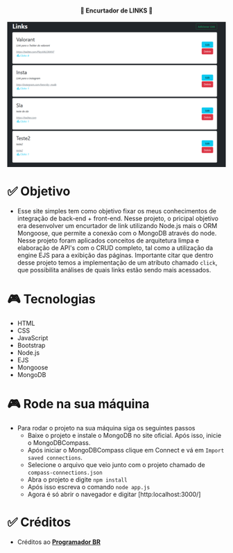<h4 align="center"> 
	🚀 Encurtador de LINKS 🚀
</h4>

<p align="center" style="display: flex; align-items: flex-start; justify-content: center">
  <img alt="versão 1 do projeto" title="#Encurtador" src=".github/site.PNG">
</p>  


# ✅ Objetivo

- Esse site simples tem como objetivo fixar os meus conhecimentos de integração de back-end + front-end. Nesse projeto, o pricipal objetivo era desenvolver um encurtador de link utilizando Node.js mais o ORM Mongoose, que permite a conexão com o MongoDB através do node. Nesse projeto foram aplicados conceitos de arquitetura limpa e elaboração de API's com o CRUD completo, tal como a utilização da engine EJS para a exibição das páginas. Importante citar que dentro desse projeto temos a implementação de um atributo chamado `click`, que possibilita análises de quais links estão sendo mais acessados.

# 🎮 Tecnologias

- HTML
- CSS
- JavaScript
- Bootstrap
- Node.js
- EJS
- Mongoose
- MongoDB

# 🎮 Rode na sua máquina

- Para rodar o projeto na sua máquina siga os seguintes passos
  * Baixe o projeto e instale o MongoDB no site oficial. Após isso, inicie o MongoDBCompass.
  * Após iniciar o MongoDBCompass clique em Connect e vá em `Import saved connections`.
  * Selecione o arquivo que veio junto com o projeto chamado de `compass-connections.json` 
  * Abra o projeto e digite `npm install`
  * Após isso escreva o comando `node app.js`
  * Agora é só abrir o navegador e digitar [http:localhost:3000/]

# ✅ Créditos

- Créditos ao **[Programador BR](https://www.youtube.com/channel/UCrdgeUeCll2QKmqmihIgKBQ)**
